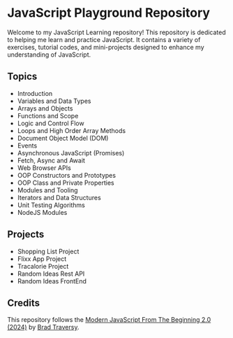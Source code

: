 # JavaScript Playground Repository

Welcome to my JavaScript Learning repository! This repository is dedicated to helping me learn and practice JavaScript. It contains a variety of exercises, tutorial codes, and mini-projects designed to enhance my understanding of JavaScript.

## Topics

- Introduction
- Variables and Data Types
- Arrays and Objects
- Functions and Scope
- Logic and Control Flow
- Loops and High Order Array Methods
- Document Object Model (DOM)
- Events
- Asynchronous JavaScript (Promises)
- Fetch, Async and Await
- Web Browser APIs
- OOP Constructors and Prototypes
- OOP Class and Private Properties
- Modules and Tooling
- Iterators and Data Structures
- Unit Testing Algorithms
- NodeJS Modules

## Projects

- Shopping List Project
- Flixx App Project
- Tracalorie Project
- Random Ideas Rest API
- Random Ideas FrontEnd

## Credits

This repository follows the [Modern JavaScript From The Beginning 2.0 (2024)](https://www.udemy.com/course/modern-javascript-from-the-beginning/) by [Brad Traversy](https://www.udemy.com/user/brad-traversy/).

